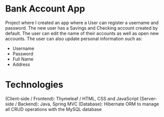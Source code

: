 # Bank Account App

Project where I created an app where a User can register a username and password. The new user has a Savings and Checking account created by default. The user can edit the name of their accounts as well as open new accounts. The user can also update personal information such as: 

<ul>
  <li>Username</li>
  <li>Password</li>
  <li>Full Name</li>
  <li>Address</li>
</ul>

# Technologies 
(Client-side / Frontend): Thymeleaf / HTML, CSS and JavaScript
(Server-side / Backend): Java, Spring MVC
(Database): Hibernate ORM to manage all CRUD operations with the MySQL database
